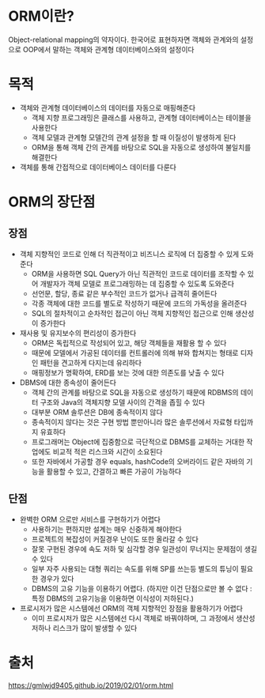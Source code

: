 # ORM이란?
Object-relational mapping의 약자이다. 한국어로 표현하자면 객체와 관계와의 설정으로 OOP에서 말하는 객체와 관계형 데이터베이스와의 설정이다

# 목적
* 객체와 관계형 데이터베이스의 데이터를 자동으로 매핑해준다
    * 객체 지향 프로그래밍은 클래스를 사용하고, 관계형 데이터베이스는 테이블을 사용한다
    * 객체 모델과 관계형 모델간의 관계 설정을 할 때 이질성이 발생하게 된다 
    * ORM을 통해 객체 간의 관계를 바탕으로 SQL을 자동으로 생성하여 불일치를 해결한다
* 객체를 통해 간접적으로 데이터베이스 데이터를 다룬다

# ORM의 장단점

## 장점
* 객체 지향적인 코드로 인해 더 직관적이고 비즈니스 로직에 더 집중할 수 있게 도와준다
    * ORM을 사용하면 SQL Query가 아닌 직관적인 코드로 데이터를 조작할 수 있어 개발자가 객체 모델로 프로그래밍하는 데 집중할 수 있도록 도와준다
    * 선언문, 할당, 종료 같은 부수적인 코드가 없거나 급격히 줄어든다
    * 각종 객체에 대한 코드를 별도로 작성하기 때문에 코드의 가독성을 올려준다
    * SQL의 절차적이고 순차적인 접근이 아닌 객체 지향적인 접근으로 인해 생산성이 증가한다
* 재사용 및 유지보수의 편리성이 증가한다
    * ORM은 독립적으로 작성되어 있고, 해당 객체들을 재활용 할 수 있다
    * 때문에 모델에서 가공된 데이터를 컨트롤러에 의해 뷰와 합쳐지는 형태로 디자인 패턴을 견고하게 다지는데 유리하다
    * 매핑정보가 명확하여, ERD를 보는 것에 대한 의존도를 낮출 수 있다
* DBMS에 대한 종속성이 줄어든다
    * 객체 간의 관계를 바탕으로 SQL을 자동으로 생성하기 때문에 RDBMS의 데이터 구조와 Java의 객체지향 모델 사이의 간격을 좁힐 수 있다
    * 대부분 ORM 솔루션은 DB에 종속적이지 않다
    * 종속적이지 않다는 것은 구현 방법 뿐만아니라 많은 솔루션에서 자료형 타입까지 유효하다 
    * 프로그래머는 Object에 집중함으로  극단적으로 DBMS를 교체하는 거대한 작업에도 비교적 적은 리스크와 시간이 소요된다
    * 또한 자바에서 가공할 경우 equals, hashCode의 오버라이드 같은 자바의 기능을 활용할 수 있고, 간결하고 빠른 가공이 가능하다

## 단점 
* 완벽한 ORM 으로만 서비스를 구현하기가 어렵다
    * 사용하기는 편하지만 설계는 매우 신중하게 해야한다
    * 프로젝트의 복잡성이 커질경우 난이도 또한 올라갈 수 있다
    * 잘못 구현된 경우에 속도 저하 및 심각할 경우 일관성이 무너지는 문제점이 생길 수 있다
    * 일부 자주 사용되는 대형 쿼리는 속도를 위해 SP를 쓰는등 별도의 튜닝이 필요한 경우가 있다
    * DBMS의 고유 기능을 이용하기 어렵다. (하지만 이건 단점으로만 볼 수 없다 : 특정 DBMS의 고유기능을 이용하면 이식성이 저하된다.)
* 프로시저가 많은 시스템에선 ORM의 객체 지향적인 장점을 활용하기가 어렵다 
    * 이미 프로시저가 많은 시스템에선 다시 객체로 바꿔야하며, 그 과정에서 생산성 저하나 리스크가 많이 발생할 수 있다



# 출처
https://gmlwjd9405.github.io/2019/02/01/orm.html